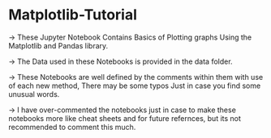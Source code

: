 # Matplotlib-Tutorial
-> These Jupyter Notebook Contains Basics of Plotting graphs Using the Matplotlib and Pandas library.

-> The Data used in these Notebooks is provided in the data folder.

-> These Notebooks are well defined by the comments within them with use of each new method, There may be some typos Just in case you find some unusual words.

-> I have over-commented the notebooks just in case to make these notebooks more like cheat sheets and for future refernces, but its not recommended to comment this much.
